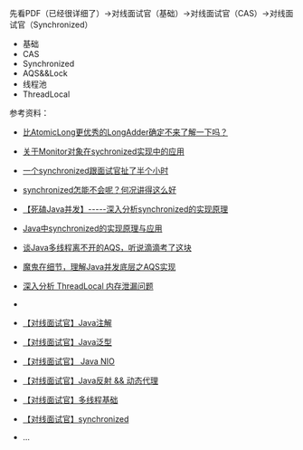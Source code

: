 先看PDF（已经很详细了）->对线面试官（基础）->对线面试官（CAS）->对线面试官（Synchronized）



- 基础
- CAS
- Synchronized
- AQS&&Lock
- 线程池
- ThreadLocal





参考资料：

- [比AtomicLong更优秀的LongAdder确定不来了解一下吗？](https://blog.csdn.net/u012881584/article/details/106133349/)

- [关于Monitor对象在sychronized实现中的应用 ](https://blog.csdn.net/super_x_man/article/details/81741073)

- [一个synchronized跟面试官扯了半个小时](https://mp.weixin.qq.com/s?__biz=MzI4Njg5MDA5NA==&mid=2247487906&idx=2&sn=cf548b308dd6a39a491fd3ca951c9699&chksm=ebd750a3dca0d9b564c869021f3bd248ca90881e4662c2357571ea51cd44c312ab2cb023e462&token=2053503009&lang=zh_CN#rd)

- [synchronized怎能不会呢？何况讲得这么好](https://mp.weixin.qq.com/s?__biz=MzI4Njg5MDA5NA==&mid=2247495740&idx=3&sn=88120545b124b8dc2e11f98c3397a83d&chksm=ebd4b13ddca3382b78ddfde60b01e598f0daa5f168247e6a70ad47ad79f68c2b1f53c61f5566&token=2053503009&lang=zh_CN#rd)

- [【死磕Java并发】-----深入分析synchronized的实现原理](https://blog.csdn.net/chenssy/article/details/54883355)

- [Java中synchronized的实现原理与应用](https://blog.csdn.net/u012465296/article/details/53022317)

- [谈Java多线程离不开的AQS，听说滴滴考了这块](https://mp.weixin.qq.com/s/SUmwtD1TvPdK-zzrSqmsfQ)

- [魔鬼在细节，理解Java并发底层之AQS实现](https://mp.weixin.qq.com/s/bosR73KMiGewiffiS0ht8Q)

- [深入分析 ThreadLocal 内存泄漏问题](https://blog.xiaohansong.com/ThreadLocal-memory-leak.html)

- 

  







- [【对线面试官】Java注解](https://mp.weixin.qq.com/s/BPKvLbdCyuWijkD-si75Dw)
- [【对线面试官】Java泛型](https://mp.weixin.qq.com/s/8kA4ARh-kQYKwEKbkYRU7w)
- [【对线面试官】 Java NIO](https://mp.weixin.qq.com/s/N2ctj9TATb95Pto9GOugYg)
- [【对线面试官】Java反射 && 动态代理](https://mp.weixin.qq.com/s/gD591zq7Y0DMYuUkX1u6MA)
- [【对线面试官】多线程基础](https://mp.weixin.qq.com/s/TPZ2NBFy6niBq7b6FOJp4Q)
- [【对线面试官】synchronized](https://mp.weixin.qq.com/s/wwGvEt_3x9oHORwuXDqX5g)
- ...
